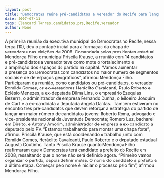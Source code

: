 ```yaml
---
layout: post
title: "Democratas reúne pré-candidatos a vereador do Recife para lançar chapa "
date: 2007-07-11
tags: Blancard Torres,candidatos,pre,Recife,vereador
author: None
---
```

A primeira reuni&atilde;o da executiva municipal do Democratas no Recife, nessa ter&ccedil;a (10), deu o pontap&eacute; inicial para a forma&ccedil;ao da chapa de vereadores&nbsp;nas elei&ccedil;&otilde;es de 2008.
Comandada pelos presidentes estadual Mendon&ccedil;a&nbsp;Filho e municipal Priscila Krause, a reuni&atilde;o com 14 candidatos e&nbsp;pr&eacute;-candidatos a vereador teve como mote o fortalecimento e a&nbsp;amplia&ccedil;&atilde;o dos espa&ccedil;os do partido na capital. 
&ldquo;Vamos aumentar a&nbsp;presen&ccedil;a do Democratas com candidatos no maior n&uacute;mero de segmentos sociais e de de espa&ccedil;os geogr&aacute;ficos&rdquo;, afirmou Mendon&ccedil;a Filho. 
Participaram&nbsp;da reuni&atilde;o, como candidatos ou pr&eacute;-candidatos, o vereador Romildo&nbsp;Gomes, os ex-vereadores Her&aacute;clito Cavalcanti, Paulo Roberto e Ecl&eacute;sio&nbsp;Menezes, a ex-deputada Dilma Lins, o empres&aacute;rio Ezequias Bezerra, o&nbsp;administrador de empresa Fernando Cunha, o leiloeiro Joaquim de&nbsp;Carli e a ex-candidata a deputada Angela Dantas.&nbsp;
Tamb&eacute;m estiveram no encontro&nbsp;tr&ecirc;s pr&eacute;-candidatos que devem refor&ccedil;ar a estrat&eacute;gia do partido de lan&ccedil;ar um maior n&uacute;mero de candidatos jovens: Roberto Roma,&nbsp;advogado e vice-presidente nacional da Juventude Democrata; Romero&nbsp;Luz, bacharel em Direito, e Antony Amorim, administrador de empresa e&nbsp;ex-candidato a deputado pelo PV. 
&ldquo;Estamos trabalhando para montar uma chapa forte&rdquo;, afirmou Priscila&nbsp;Krause, que est&aacute; coordenando o trabalho junto com Romildo Gomes, Her&aacute;clito Cavalcanti, Paulo&nbsp;Roberto e o deputado estadual Augusto Coutinho. 
Tanto Priscila Krause quanto Mendon&ccedil;a Filho reafirmaram que o&nbsp;Democratas ter&aacute; candidato a prefeito do Recife em 2008, ressaltando&nbsp;que o&nbsp;nome n&atilde;o ser&aacute; definido agora. 
&ldquo;Primeiro vamos organizar o partido, depois definir metas. O nome do candidato a prefeito &eacute; a &uacute;ltima etapa. Come&ccedil;ar pelo nome &eacute;&nbsp;iniciar o processo pelo fim&rdquo;, afirmou Mendon&ccedil;a Filho.&nbsp; 